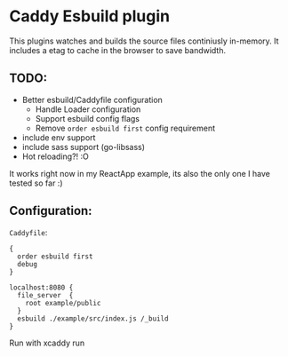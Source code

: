 # Caddy Esbuild plugin

This plugins watches and builds the source files continiusly in-memory. It includes a etag to cache in the browser to save bandwidth.

## TODO:
- Better esbuild/Caddyfile configuration
  - Handle Loader configuration
  - Support esbuild config flags
  - Remove `order esbuild first` config requirement
- include env support
- include sass support (go-libsass)
- Hot reloading?! :O 

It works right now in my ReactApp example, its also the only one I have tested so far :)

## Configuration:
`Caddyfile`:
```
{
  order esbuild first
  debug
}

localhost:8080 {
  file_server  {
    root example/public
  }
  esbuild ./example/src/index.js /_build
}
```

Run with xcaddy run